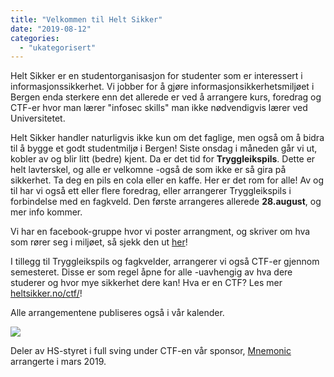 ```yaml
---
title: "Velkommen til Helt Sikker"
date: "2019-08-12"
categories: 
  - "ukategorisert"
---
```


Helt Sikker er en studentorganisasjon for studenter som er interessert i informasjonssikkerhet. Vi jobber for å gjøre informasjonsikkerhetsmiljøet i Bergen enda sterkere enn det allerede er ved å arrangere kurs, foredrag og CTF-er hvor man lærer "infosec skills" man ikke nødvendigvis lærer ved Universitetet.

Helt Sikker handler naturligvis ikke kun om det faglige, men også om å bidra til å bygge et godt studentmiljø i Bergen! Siste onsdag i måneden går vi ut, kobler av og blir litt (bedre) kjent. Da er det tid for **Tryggleikspils**. Dette er helt lavterskel, og alle er velkomne -også de som ikke er så gira på sikkerhet. Ta deg en pils en cola eller en kaffe. Her er det rom for alle! Av og til har vi også ett eller flere foredrag, eller arrangerer Tryggleikspils i forbindelse med en fagkveld. Den første arrangeres allerede **28.august**, og mer info kommer.

Vi har en facebook-gruppe hvor vi poster arrangment, og skriver om hva som rører seg i miljøet, så sjekk den ut [her](https://www.facebook.com/groups/heltsikker/)!

I tillegg til Tryggleikspils og fagkvelder, arrangerer vi også CTF-er gjennom semesteret. Disse er som regel åpne for alle -uavhengig av hva dere studerer og hvor mye sikkerhet dere kan! Hva er en CTF? Les mer [heltsikker.no/ctf/](https://heltsikker.no/ctf/)!

Alle arrangementene publiseres også i vår kalender.

![](https://i0.wp.com/heltsikker.no/wp-content/uploads/2019/08/IMG_1918.jpg?fit=712%2C499&ssl=1)

Deler av HS-styret i full sving under CTF-en vår sponsor, [Mnemonic](https://www.mnemonic.no/) arrangerte i mars 2019.
